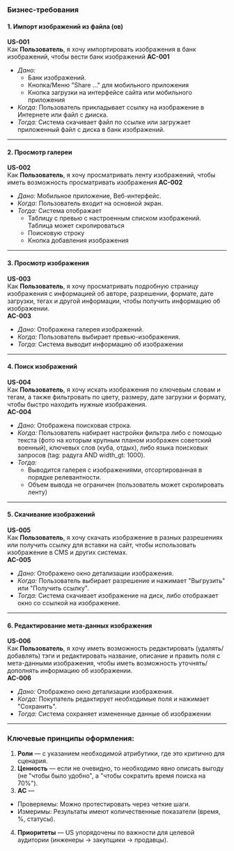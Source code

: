 ### Бизнес-требования 

#### **1. Импорт изображений из файла (ов)**
**US-001**  
Как **Пользователь**, я хочу импортировать изображения в банк изображений, чтобы вести банк изображений 
**AC-001**
- *Дано:* 
  - Банк изображений.
  - Кнопка/Меню "Share ..." для мобильного приложения
  - Кнопка загрузки на интерфейсе сайта или мобильного приложения
- *Когда:* Пользователь прикладывает ссылку на изображение в Интернете или файл с дииска.
- *Тогда:* Система скачивает файл по ссылке или загружает приложенный файл с диска в банк изображений.

---

#### **2. Просмотр галереи**
**US-002**  
Как **Пользователь**, я хочу просматривать ленту изображений, чтобы иметь возможность просматривать изображения
**AC-002**
- *Дано:* Мобильное приложение, Веб-интерфейс.
- *Когда:* Пользователь входит на основной экран.
- *Тогда:* Система отображает 
  - Таблицу с превью с настроенным списком изображений. Таблица может скролироваться
  - Поисковую строку
  - Кнопка добавления изображения
  
---

#### **3. Просмотр изображения**
**US-003**  
Как **Пользователь**, я хочу просматривать подробную страницу изображения с информацией об авторе, разрешении, формате, дате загрузки, тегах и другой информации, чтобы получить информацию об изображении.  
**AC-003**
- *Дано:* Отображена галерея изображений.
- *Когда:* Пользователь выбирает превью-изображения.
- *Тогда:* Система выводит информацию об изображении

---

#### **4. Поиск изображений**
**US-004**  
Как **Пользователь**, я хочу искать изображения по ключевым словам и тегам, а также фильтровать по цвету, размеру, дате загрузки и формату, чтобы быстро находить нужные изображения.  
**AC-004**
- *Дано:* Отображена поисковая строка.
- *Когда:* Пользователь набирает настройки фильтра либо с помощью текста (фото на которым крупным планом изображен советский военный), ключевых слов (куба, отдых), либо языка поисковых запросов (tag: радуга AND width_gt: 1000).
- *Тогда:*
  - Выводится галерея с изображениями, отсортированная в порядке релевантности.
  - Объем вывода не ограничен (пользователь может скролировать ленту)

---

#### **5. Скачивание изображений**
**US-005**  
Как **Пользователь**, я хочу скачать изображение в разных разрешениях или получить ссылку для вставки на сайт, чтобы использовать изображение в CMS и других системах.  
**AC-005**
- *Дано:* Отображено окно детализации изображения.
- *Когда:* Пользователь выбирает разрешение и нажимает "Выгрузить" или "Получить ссылку".
- *Тогда:* Система скачивает изображение на диск, либо отображает окно со ссылкой на изображение.

---

#### **6. Редактирование мета-данных изображения**
**US-006**  
Как **Пользователь**, я хочу иметь возможность редактировать (удалять/добавлять) тэги и редактировать название, описание и править поля с мета-данными изображения, чтобы иметь возможность уточнять/дополнять информацию об изображении.  
**AC-006**
- *Дано:* Отображено окно детализации изображения.
- *Когда:* Покупатель редактирует необходимые поля и нажимает "Сохранить".
- *Тогда:* Система сохраняет измененные данные об изображении

---

### Ключевые принципы оформления:
1. **Роли** — с указанием необходимой атрибутики, где это критично для сценария.
2. **Ценность** — если не очевидно, то необходимо явно описать выгоду (не "чтобы было удобно", а "чтобы сократить время поиска на 70%").
3. **AC** —
  - Проверяемы: Можно протестировать через четкие шаги.
  - Измеримы: Результаты имеют количественные показатели (время, %, статусы).
4. **Приоритеты** — US упорядочены по важности для целевой аудитории (инженеры → закупщики → продавцы).